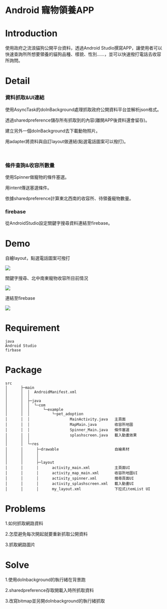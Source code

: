 Android 寵物領養APP 
===


# Introduction
使用政府之流浪貓狗公開平台資料，透過Android Studio撰寫APP，讓使用者可以快速查詢所所想要領養的貓狗品種、樣貌、性別……，並可以快速撥打電話去收容所詢問。
# Detail
### 資料抓取&UI連結
使用AsyncTask的doInBackground處理抓取政府公開資料平台並解析json格式。

透過sharedpreference儲存所有抓取到的內容(離開APP後資料還會留存)。

建立另外一個doInBackground去下載動物照片。

用adapter將資料與自訂layout做連結(點選電話圖案可以撥打)。

</br>

### 條件查詢&收容所數量

使用Spinner做寵物的條件塞選。

用intent傳送塞選條件。

依據sharedpreference計算東北西南的收容所、待領養寵物數量。
### firebase
從AndroidStudio設定關鍵字搜尋資料連結至firebase。

# Demo
自繪layout，點選電話圖案可撥打

![](https://i.imgur.com/eHxJ6BG.png)

關鍵字搜尋、北中南東寵物收容所目前情況

![](https://i.imgur.com/GG12CYl.png)

連結至firebase

![](https://i.imgur.com/BBy70ih.png)




# Requirement
    java
    Android Studio
    firbase
# Package
    src
    │      ├─main
    │      │  │  AndroidManifest.xml
    │      │  │  
    │      │  ├─java
    │      │  │  └─com
    │      │  │      └─example
    │      │  │          └─pet_adoption
    │      │  │                  MainActivity.java   主頁面
    │      │  │                  MapMain.java        收容所地圖
    │      │  │                  Spinner_Main.java   條件塞選
    │      │  │                  splashscreen.java   載入動畫效果
    │      │  │                  
    │      │  └─res
    │      │      ├─drawable                         自繪素材
    │      │      │      
    │      │      │      
    │      │      ├─layout
    │      │      │      activity_main.xml           主頁面UI
    │      │      │      activity_map_main.xml       收容所地圖UI
    │      │      │      activity_spinner.xml        搜尋頁面UI
    │      │      │      activity_splashscreen.xml   載入動畫UI               
    │      │      │      my_layout.xml               下拉式itemList UI

# Problems
1.如何抓取網路資料

2.怎麼避免每次開起就要重新抓取公開資料

3.抓取網路圖片

# Solve

1.使用doInbackground的執行緒在背景跑

2.sharedpreference存取開載入時所抓取資料

3.改寫bitmap並另開doInbackground的執行緒抓取

